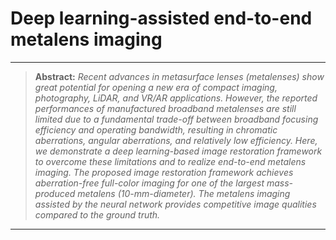 # Deep learning-assisted end-to-end metalens imaging


<hr />

> **Abstract:** *Recent advances in metasurface lenses (metalenses) show great potential for opening a new era of compact imaging, photography, LiDAR, and VR/AR applications. However, the reported performances of manufactured broadband metalenses are still limited due to a fundamental trade-off between broadband focusing efficiency and operating bandwidth, resulting in chromatic aberrations, angular aberrations, and relatively low efficiency. Here, we demonstrate a deep learning-based image restoration framework to overcome these limitations and to realize end-to-end metalens imaging. The proposed image restoration framework achieves aberration-free full-color imaging for one of the largest mass-produced metalens (10-mm-diameter). The metalens imaging assisted by the neural network provides competitive image qualities compared to the ground truth.* 
<hr />
